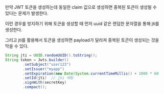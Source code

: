 만약 JWT 토큰을 생성하는데 동일한 claim 값으로 생성하면 중복된 토큰이 생성될 수 있다는 문제가 발생한다.

이런 경우를 방지하기 위해 토큰을 생성할 때 먼저 uuid 같은 랜덤한 문자열을 통해 jti를 생성한다.

그리고 jti를 활용해서 토큰을 생성하면 payload가 달라져 중복된 토큰이 생성되는 것을 막을 수 있다.

```java
String jti = UUID.randomUUID().toString();
String token = Jwts.builder()
        .setSubject("user123")
        .setIssuer("myapp")
        .setExpiration(new Date(System.currentTimeMillis() + 1000 * 60 * 60))
        .setId(jti)  // jti 세팅
        .signWith(secretKey)
        .compact();
```
